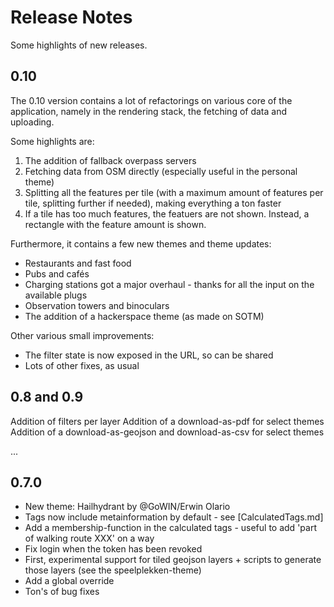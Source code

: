 Release Notes
=============

Some highlights of new releases.

0.10
----

The 0.10 version contains a lot of refactorings on various core of the application, namely in the rendering stack, the
fetching of data and uploading.

Some highlights are:

1. The addition of fallback overpass servers
2. Fetching data from OSM directly (especially useful in the personal theme)
3. Splitting all the features per tile (with a maximum amount of features per tile, splitting further if needed), making
   everything a ton faster
4. If a tile has too much features, the featuers are not shown. Instead, a rectangle with the feature amount is shown.

Furthermore, it contains a few new themes and theme updates:

- Restaurants and fast food
- Pubs and cafés
- Charging stations got a major overhaul - thanks for all the input on the available plugs
- Observation towers and binoculars
- The addition of a hackerspace theme (as made on SOTM)

Other various small improvements:

- The filter state is now exposed in the URL, so can be shared
- Lots of other fixes, as usual

0.8 and 0.9
-----------

Addition of filters per layer Addition of a download-as-pdf for select themes Addition of a download-as-geojson and
download-as-csv for select themes

...


0.7.0
-----

* New theme: Hailhydrant by @GoWIN/Erwin Olario
* Tags now include metainformation by default - see [CalculatedTags.md]
* Add a membership-function in the calculated tags - useful to add 'part of walking route XXX' on a way
* Fix login when the token has been revoked
* First, experimental support for tiled geojson layers + scripts to generate those layers (see the speelplekken-theme)
* Add a global override
* Ton's of bug fixes
